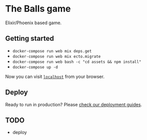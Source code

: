 # The Balls game
Elixir/Phoenix based game.

## Getting started

  * `docker-compose run web mix deps.get`
  * `docker-compose run web mix ecto.migrate`
  * `docker-compose run web bash -c "cd assets && npm install"`
  * `docker-compose up -d`

Now you can visit [`localhost`](http://localhost) from your browser.

## Deploy 
Ready to run in production? Please [check our deployment guides](https://hexdocs.pm/phoenix/deployment.html).

## TODO
* deploy
